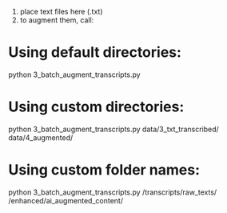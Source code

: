1. place text files here (.txt)
2. to augment them, call:

# Using default directories:
python 3_batch_augment_transcripts.py

# Using custom directories:
python 3_batch_augment_transcripts.py data/3_txt_transcribed/ data/4_augmented/

# Using custom folder names:
python 3_batch_augment_transcripts.py /transcripts/raw_texts/ /enhanced/ai_augmented_content/